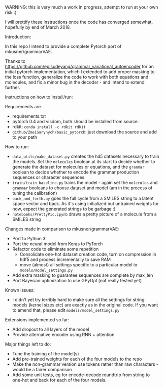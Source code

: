 WARNING: this is very much a work in progress, attempt to run at your own risk :)

I will prettify these instructions once the code has converged somewhat, hopefully by end of March 2018.

Introduction:

In this repo I intend to provide a complete Pytorch port of mkusner/grammarVAE.

Thanks to https://github.com/episodeyang/grammar_variational_autoencoder for an
initial pytorch implementation, which I extended to add proper masking to the loss function,
generalize the code to work with both equations and molecules, and fix a minor bug in the decoder - and intend to extend further.

Instructions on how to install/run:

Requirements are 

* requirements.txt 
* pytorch 0.4 and visdom, both should be installed from source.
* rdkit: `conda install -c rdkit rdkit`
* `github/ZmeiGorynych/basic_pytorch`: just download the source and add to your path


How to run:
* `data_utils/make_dataset.py` creates the hd5 datasets necessary to train the models. 
Set the `molecules` boolean at its start to decide whether to generate the dataset for molecules or equations, 
and the `grammar` boolean to decide whether to encode the grammar production sequences or character sequences.
* `train/train_baseline.py` trains the model - again set the `molecules` and `grammar` booleans to choose dataset and model (am in the process of tuning the calibration)
* `back_and_forth.py` goes the full cycle from a SMILES string to a latent space vector and back. As it's using initialized but untrained weights for now, expect the generated strings to be garbage :)
* `notebooks/PrettyPic.ipynb` draws a pretty picture of a molecule from a SMILES string

Changes made in comparison to mkusner/grammarVAE:
* Port to Python 3
* Port the neural model from Keras to PyTorch
* Refactor code to eliminate some repetition
    * Consolidate one-hot dataset creation code, turn on compression in hdf5 and process incrementally to save RAM
    * move (almost) all settings specific to a particular model to `models/model_settings.py`
* Add extra masking to guarantee sequences are complete by max_len
* Port Bayesian optimization to use GPyOpt (not really tested yet)

Known issues:
* I didn't yet try terribly hard to make sure all the settings for string models (kernel sizes etc) are exactly as in
the original code. If you want to amend that, please edit `models/model_settings.py`

Extensions implemented so far:
* Add dropout to all layers of the model
* Provide alternative encoder using RNN + attention

Major things left to do:
* Tune the training of the model(s)
* Add pre-trained weights for each of the four models to the repo
* Make the non-grammar version use tokens rather than raw characters - would be a fairer comparison 
* Add some unit tests, eg for encode-decode roundtrip from string to one-hot and back for each of the four models.
